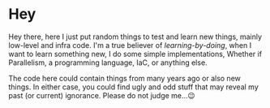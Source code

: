 # Hey


Hey there, here I just put random things to test and learn new things, mainly low-level and infra code. I'm a true believer of *learning-by-doing*, when I want to learn something new, I do some simple implementations, Whether if Parallelism, a programming language, IaC, or anything else.

The code here could contain things from many years ago or also new things. In either case, you could find ugly and odd stuff that may reveal my past (or current) ignorance. Please do not judge me...😉
